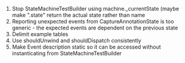 1. Stop StateMachineTestBuilder using machine.\_currentState (maybe make ".state" return the actual state rather than name
1. Reporting unexpected events from CaptureAnnotationState is too generic - the expected events are dependent on the previous state
1. Delimit example tables
1. Use shouldUnwind and shouldDispatch consistently
1. Make Event description static so it can be accessed without instanticating from StateMachineTestBuilder
